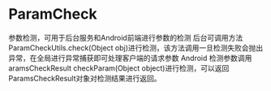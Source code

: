 # ParamCheck

参数检测，可用于后台服务和Android前端进行参数的检测
后台可调用方法 ParamCheckUtils.check(Object obj)进行检测，该方法调用一旦检测失败会抛出异常，在全局进行异常捕获即可处理客户端的请求参数
Android 检测参数调用aramsCheckResult checkParam(Object object)进行检测，可以返回ParamsCheckResult对象对检测结果进行返回。
